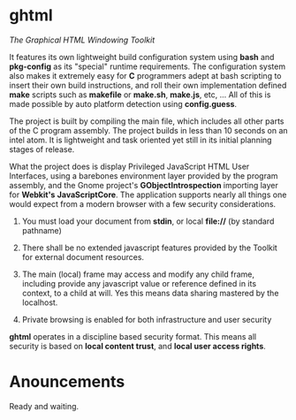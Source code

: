 ghtml
=====

*The Graphical HTML Windowing Toolkit*

It features its own lightweight build configuration system using **bash** and **pkg-config** as 
its "special" runtime requirements. The configuration system also makes it extremely 
easy for **C** programmers adept at bash scripting to insert their own build instructions, 
and roll their own implementation defined **make** scripts such as **makefile** or **make.sh**, 
**make.js**, etc, ... All of this is made possible by auto platform detection using 
**config.guess**.

The project is built by compiling the main file, which includes all other parts of the 
C program assembly. The project builds in less than 10 seconds on an intel atom. It is 
lightweight and task oriented yet still in its initial planning stages of release.

What the project does is display Privileged JavaScript HTML User Interfaces, using a 
barebones environment layer provided by the program assembly, and the Gnome project's 
**GObjectIntrospection** importing layer for **Webkit's** **JavaScriptCore**. The application 
supports nearly all things one would expect from a modern browser with a few security 
considerations.

 1. You must load your document from **stdin**, or local **file://** (by standard pathname)

 2. There shall be no extended javascript features provided by the Toolkit for external
     document resources.

 3. The main (local) frame may access and modify any child frame, including provide any
     javascript value or reference defined in its context, to a child at will. Yes this
     means data sharing mastered by the localhost.

 4. Private browsing is enabled for both infrastructure and user security

**ghtml** operates in a discipline based security format. This means all security is 
based on **local content trust**, and **local user access rights**.

Anouncements
============

Ready and waiting.